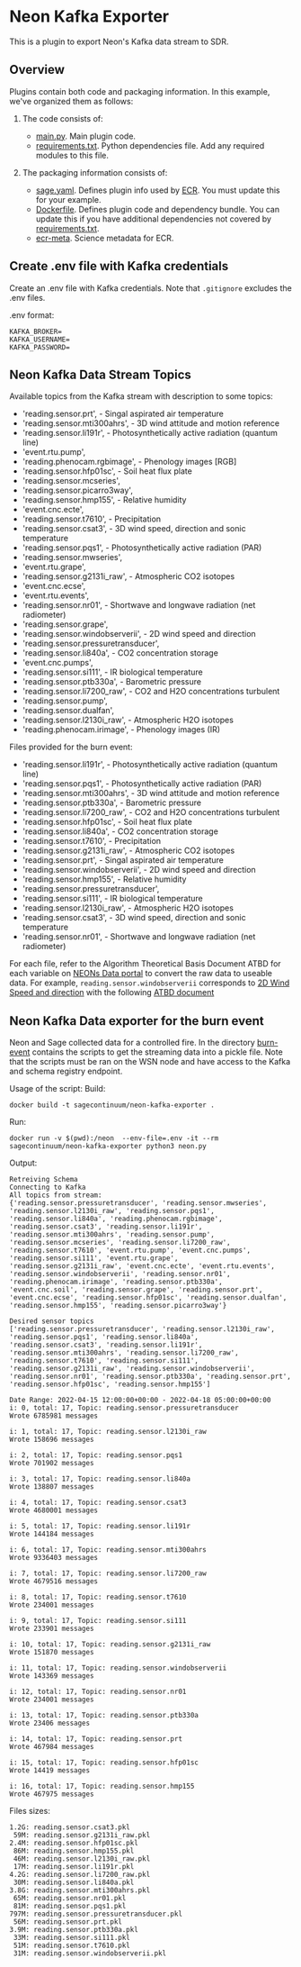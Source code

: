 # Neon Kafka Exporter

This is a plugin to export Neon's Kafka data stream to SDR.

## Overview

Plugins contain both code and packaging information. In this example, we've organized them as follows:

1. The code consists of:
    * [main.py](./main.py). Main plugin code.
    * [requirements.txt](./requirements.txt). Python dependencies file. Add any required modules to this file.

2. The packaging information consists of:
    * [sage.yaml](./sage.yaml). Defines plugin info used by [ECR](https://portal.sagecontinuum.org). You must update this for your example.
    * [Dockerfile](./Dockerfile). Defines plugin code and dependency bundle. You can update this if you have additional dependencies not covered by [requirements.txt](./requirements.txt).
    * [ecr-meta](./ecr-meta/). Science metadata for ECR.

## Create .env file with Kafka credentials
Create an .env file with Kafka credentials. Note that `.gitignore` excludes the .env files.

.env format:
```
KAFKA_BROKER=
KAFKA_USERNAME=
KAFKA_PASSWORD=
```

## Neon Kafka Data Stream Topics
Available topics from the Kafka stream with description to some topics:
- 'reading.sensor.prt', - Singal aspirated air temperature
- 'reading.sensor.mti300ahrs', - 3D wind attitude and motion reference
- 'reading.sensor.li191r', - Photosynthetically active radiation (quantum line)
- 'event.rtu.pump',
- 'reading.phenocam.rgbimage', - Phenology images [RGB]
- 'reading.sensor.hfp01sc', - Soil heat flux plate
- 'reading.sensor.mcseries',
- 'reading.sensor.picarro3way',
- 'reading.sensor.hmp155', - Relative humidity
- 'event.cnc.ecte',
- 'reading.sensor.t7610', - Precipitation
- 'reading.sensor.csat3', - 3D wind speed, direction and sonic temperature
- 'reading.sensor.pqs1', - Photosynthetically active radiation (PAR)
- 'reading.sensor.mwseries',
- 'event.rtu.grape',
- 'reading.sensor.g2131i_raw', - Atmospheric CO2 isotopes
- 'event.cnc.ecse',
- 'event.rtu.events',
- 'reading.sensor.nr01', - Shortwave and longwave radiation (net radiometer)
- 'reading.sensor.grape',
- 'reading.sensor.windobserverii', - 2D wind speed and direction
- 'reading.sensor.pressuretransducer',
- 'reading.sensor.li840a', - CO2 concentration storage
- 'event.cnc.pumps',
- 'reading.sensor.si111', - IR biological temperature
- 'reading.sensor.ptb330a', - Barometric pressure
- 'reading.sensor.li7200_raw', - CO2 and H2O concentrations turbulent
- 'reading.sensor.pump',
- 'reading.sensor.dualfan',
- 'reading.sensor.l2130i_raw', - Atmospheric H2O isotopes
- 'reading.phenocam.irimage', - Phenology images (IR)

Files provided for the burn event:
- 'reading.sensor.li191r', - Photosynthetically active radiation (quantum line)
- 'reading.sensor.pqs1', - Photosynthetically active radiation (PAR)
- 'reading.sensor.mti300ahrs', - 3D wind attitude and motion reference
- 'reading.sensor.ptb330a', - Barometric pressure
- 'reading.sensor.li7200_raw', - CO2 and H2O concentrations turbulent
- 'reading.sensor.hfp01sc', - Soil heat flux plate
- 'reading.sensor.li840a', - CO2 concentration storage
- 'reading.sensor.t7610', - Precipitation
- 'reading.sensor.g2131i_raw', - Atmospheric CO2 isotopes
- 'reading.sensor.prt', - Singal aspirated air temperature
- 'reading.sensor.windobserverii', - 2D wind speed and direction
- 'reading.sensor.hmp155', - Relative humidity
- 'reading.sensor.pressuretransducer',
- 'reading.sensor.si111', - IR biological temperature
- 'reading.sensor.l2130i_raw', - Atmospheric H2O isotopes
- 'reading.sensor.csat3', - 3D wind speed, direction and sonic temperature
- 'reading.sensor.nr01', - Shortwave and longwave radiation (net radiometer)

For each file, refer to the Algorithm Theoretical Basis Document ATBD for each variable on [NEONs Data portal](https://data.neonscience.org/data-products/explore) to convert the raw data to useable data. For example, `reading.sensor.windobserverii` corresponds to [2D Wind Speed and direction](https://data.neonscience.org/data-products/DP1.00001.001/RELEASE-2021) with the following [ATBD document](https://data.neonscience.org/api/v0/documents/NEON.DOC.000780vB)


## Neon Kafka Data exporter for the burn event
Neon and Sage collected data for a controlled fire. In the directory [burn-event](burn-event) contains the scripts to get the streaming data into a pickle file. Note that the scripts must be ran on the WSN node and have access to the Kafka and schema registry endpoint.

Usage of the script:
Build:
```
docker build -t sagecontinuum/neon-kafka-exporter .
```
Run:
```
docker run -v $(pwd):/neon  --env-file=.env -it --rm sagecontinuum/neon-kafka-exporter python3 neon.py
```
Output:
```
Retreiving Schema
Connecting to Kafka
All topics from stream:
{'reading.sensor.pressuretransducer', 'reading.sensor.mwseries', 'reading.sensor.l2130i_raw', 'reading.sensor.pqs1', 'reading.sensor.li840a', 'reading.phenocam.rgbimage', 'reading.sensor.csat3', 'reading.sensor.li191r', 'reading.sensor.mti300ahrs', 'reading.sensor.pump', 'reading.sensor.mcseries', 'reading.sensor.li7200_raw', 'reading.sensor.t7610', 'event.rtu.pump', 'event.cnc.pumps', 'reading.sensor.si111', 'event.rtu.grape', 'reading.sensor.g2131i_raw', 'event.cnc.ecte', 'event.rtu.events', 'reading.sensor.windobserverii', 'reading.sensor.nr01', 'reading.phenocam.irimage', 'reading.sensor.ptb330a', 'event.cnc.soil', 'reading.sensor.grape', 'reading.sensor.prt', 'event.cnc.ecse', 'reading.sensor.hfp01sc', 'reading.sensor.dualfan', 'reading.sensor.hmp155', 'reading.sensor.picarro3way'}

Desired sensor topics
['reading.sensor.pressuretransducer', 'reading.sensor.l2130i_raw', 'reading.sensor.pqs1', 'reading.sensor.li840a', 'reading.sensor.csat3', 'reading.sensor.li191r', 'reading.sensor.mti300ahrs', 'reading.sensor.li7200_raw', 'reading.sensor.t7610', 'reading.sensor.si111', 'reading.sensor.g2131i_raw', 'reading.sensor.windobserverii', 'reading.sensor.nr01', 'reading.sensor.ptb330a', 'reading.sensor.prt', 'reading.sensor.hfp01sc', 'reading.sensor.hmp155']

Date Range: 2022-04-15 12:00:00+00:00 - 2022-04-18 05:00:00+00:00
i: 0, total: 17, Topic: reading.sensor.pressuretransducer
Wrote 6785981 messages

i: 1, total: 17, Topic: reading.sensor.l2130i_raw
Wrote 158696 messages

i: 2, total: 17, Topic: reading.sensor.pqs1
Wrote 701902 messages

i: 3, total: 17, Topic: reading.sensor.li840a
Wrote 138807 messages

i: 4, total: 17, Topic: reading.sensor.csat3
Wrote 4680001 messages

i: 5, total: 17, Topic: reading.sensor.li191r
Wrote 144184 messages

i: 6, total: 17, Topic: reading.sensor.mti300ahrs
Wrote 9336403 messages

i: 7, total: 17, Topic: reading.sensor.li7200_raw
Wrote 4679516 messages

i: 8, total: 17, Topic: reading.sensor.t7610
Wrote 234001 messages

i: 9, total: 17, Topic: reading.sensor.si111
Wrote 233901 messages

i: 10, total: 17, Topic: reading.sensor.g2131i_raw
Wrote 151870 messages

i: 11, total: 17, Topic: reading.sensor.windobserverii
Wrote 143369 messages

i: 12, total: 17, Topic: reading.sensor.nr01
Wrote 234001 messages

i: 13, total: 17, Topic: reading.sensor.ptb330a
Wrote 23406 messages

i: 14, total: 17, Topic: reading.sensor.prt
Wrote 467984 messages

i: 15, total: 17, Topic: reading.sensor.hfp01sc
Wrote 14419 messages

i: 16, total: 17, Topic: reading.sensor.hmp155
Wrote 467975 messages
```
Files sizes:
```
1.2G: reading.sensor.csat3.pkl
 59M: reading.sensor.g2131i_raw.pkl
2.4M: reading.sensor.hfp01sc.pkl
 86M: reading.sensor.hmp155.pkl
 46M: reading.sensor.l2130i_raw.pkl
 17M: reading.sensor.li191r.pkl
4.2G: reading.sensor.li7200_raw.pkl
 30M: reading.sensor.li840a.pkl
3.8G: reading.sensor.mti300ahrs.pkl
 65M: reading.sensor.nr01.pkl
 81M: reading.sensor.pqs1.pkl
797M: reading.sensor.pressuretransducer.pkl
 56M: reading.sensor.prt.pkl
3.9M: reading.sensor.ptb330a.pkl
 33M: reading.sensor.si111.pkl
 51M: reading.sensor.t7610.pkl
 31M: reading.sensor.windobserverii.pkl
```
